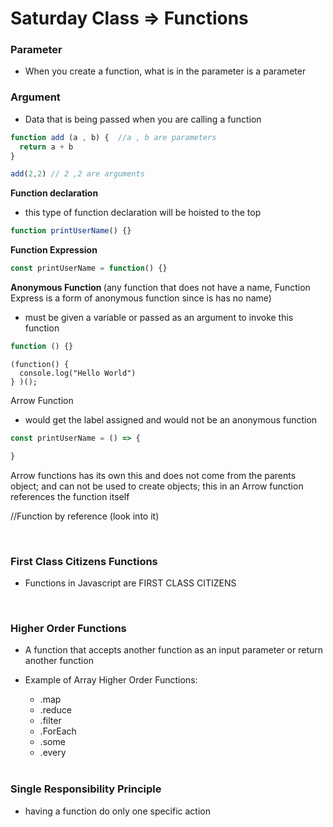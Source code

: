 # Saturday Class => Functions  

### Parameter
* When you create a function, what is in the parameter is a parameter
### Argument
* Data that is being passed when you are calling a function


```javascript 
function add (a , b) {  //a , b are parameters
  return a + b
}

add(2,2) // 2 ,2 are arguments
```   



<strong>Function declaration </strong>
* this type of function declaration will be hoisted to the top 
```javascript
function printUserName() {}
```
<strong>Function Expression</strong>

```javascript
const printUserName = function() {}
```

<strong> Anonymous Function </strong> (any function that does not have a name, Function Express is a form of anonymous function since is has no name) 
* must be given a variable or passed as an argument to invoke this function
```javascript
function () {}
```

```javasctipt
(function() {
  console.log("Hello World")
} )();
```

Arrow Function
* would get the label assigned and would not be an anonymous function
```javascript
const printUserName = () => {

} 
```   
Arrow functions has its own this and does not come from the parents object; and can not be used to create objects; this in an Arrow function references the function itself

//Function by reference (look into it)  

<br>

### First Class Citizens Functions

* Functions in Javascript are FIRST CLASS CITIZENS  
<br>


### Higher Order Functions
* A function that accepts another function as an input parameter or return another function  
* Example of Array Higher Order Functions: 
  * .map
  * .reduce
  * .filter
  * .ForEach
  * .some
  * .every  
  

    
  <br>

### Single Responsibility Principle
* having a function do only one specific action

